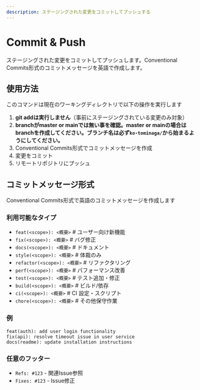 ```yaml
---
description: ステージングされた変更をコミットしてプッシュする
---
```

# Commit & Push

ステージングされた変更をコミットしてプッシュします。Conventional Commits形式のコミットメッセージを英語で作成します。

## 使用方法

このコマンドは現在のワーキングディレクトリで以下の操作を実行します

1. **git addは実行しません**（事前にステージングされている変更のみ対象）
2. **branchがmaster or mainでは無い事を確認。master or mainの場合はbranchを作成してください。ブランチ名は必ず`ko-tominaga/`から始まるようにしてください。**
3. Conventional Commits形式でコミットメッセージを作成
4. 変更をコミット
5. リモートリポジトリにプッシュ

## コミットメッセージ形式

Conventional Commits形式で英語のコミットメッセージを作成します

### 利用可能なタイプ

- `feat(<scope>): <概要>`          # ユーザー向け新機能
- `fix(<scope>): <概要>`           # バグ修正
- `docs(<scope>): <概要>`          # ドキュメント
- `style(<scope>): <概要>`         # 体裁のみ
- `refactor(<scope>): <概要>`      # リファクタリング
- `perf(<scope>): <概要>`          # パフォーマンス改善
- `test(<scope>): <概要>`          # テスト追加・修正
- `build(<scope>): <概要>`         # ビルド/依存
- `ci(<scope>): <概要>`            # CI 設定・スクリプト
- `chore(<scope>): <概要>`         # その他保守作業

### 例

```
feat(auth): add user login functionality
fix(api): resolve timeout issue in user service
docs(readme): update installation instructions
```

### 任意のフッター

- `Refs: #123` - 関連Issue参照
- `Fixes: #123` - Issue修正
